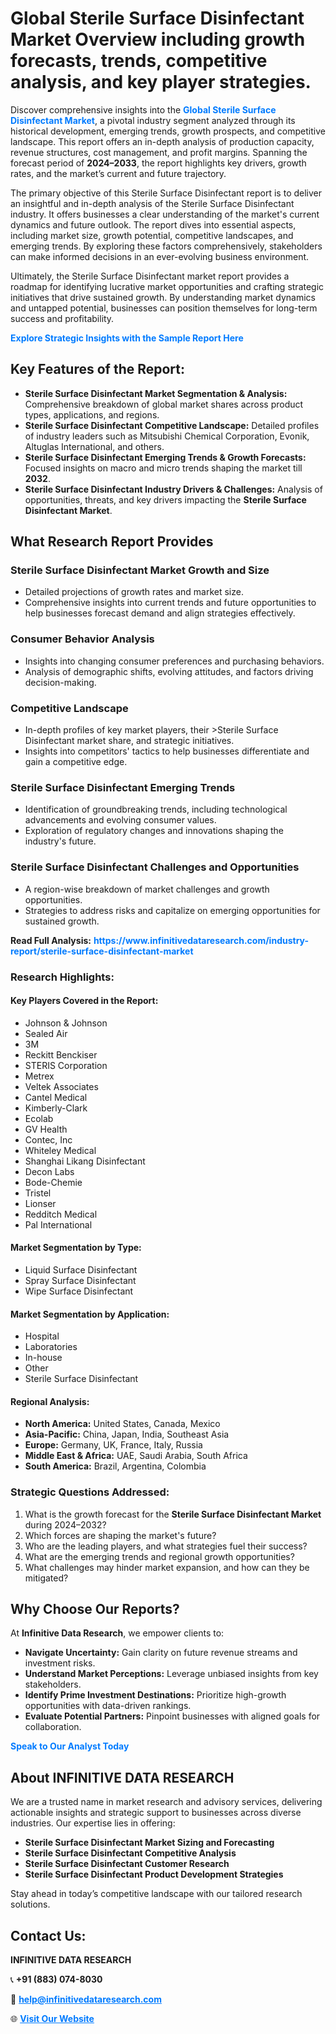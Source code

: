<h1>Global Sterile Surface Disinfectant Market Overview including growth forecasts, trends, competitive analysis, and key player strategies.</h1>
<p>
Discover comprehensive insights into the 
<a href="https://www.infinitivedataresearch.com/industry-report/sterile-surface-disinfectant-market" rel="dofollow" style="color: #007BFF; text-decoration: none;"><strong>Global Sterile Surface Disinfectant Market</strong></a>, a pivotal industry segment analyzed through its historical development, emerging trends, growth prospects, and competitive landscape. This report offers an in-depth analysis of production capacity, revenue structures, cost management, and profit margins. Spanning the forecast period of <strong>2024–2033</strong>, the report highlights key drivers, growth rates, and the market’s current and future trajectory.
</p>
<p>
The primary objective of this Sterile Surface Disinfectant report is to deliver an insightful and in-depth analysis of the Sterile Surface Disinfectant industry. It offers businesses a clear understanding of the market's current dynamics and future outlook. The report dives into essential aspects, including market size, growth potential, competitive landscapes, and emerging trends. By exploring these factors comprehensively, stakeholders can make informed decisions in an ever-evolving business environment.
</p>
<p>
Ultimately, the Sterile Surface Disinfectant market report provides a roadmap for identifying lucrative market opportunities and crafting strategic initiatives that drive sustained growth. By understanding market dynamics and untapped potential, businesses can position themselves for long-term success and profitability.
</p>
<p>
<a href="https://www.infinitivedataresearch.com/request-sample/reportId=107723" style="color: #007BFF; text-decoration: none;"><strong>Explore Strategic Insights with the Sample Report Here</strong></a>
</p>

<h2>Key Features of the Report:</h2>
<ul>
<li><strong>Sterile Surface Disinfectant Market Segmentation & Analysis:</strong> Comprehensive breakdown of global market shares across product types, applications, and regions.</li>
<li><strong>Sterile Surface Disinfectant Competitive Landscape:</strong> Detailed profiles of industry leaders such as Mitsubishi Chemical Corporation, Evonik, Altuglas International, and others.</li>
<li><strong>Sterile Surface Disinfectant Emerging Trends & Growth Forecasts:</strong> Focused insights on macro and micro trends shaping the market till <strong>2032</strong>.</li>
<li><strong>Sterile Surface Disinfectant Industry Drivers & Challenges:</strong> Analysis of opportunities, threats, and key drivers impacting the <strong>Sterile Surface Disinfectant Market</strong>.</li>
</ul>

<h2>What Research Report Provides</h2>
<h3>Sterile Surface Disinfectant Market Growth and Size</h3>
<ul>
<li>Detailed projections of growth rates and market size.</li>
<li>Comprehensive insights into current trends and future opportunities to help businesses forecast demand and align strategies effectively.</li>
</ul>

<h3>Consumer Behavior Analysis</h3>
<ul>
<li>Insights into changing consumer preferences and purchasing behaviors.</li>
<li>Analysis of demographic shifts, evolving attitudes, and factors driving decision-making.</li>
</ul>

<h3>Competitive Landscape</h3>
<ul>
<li>In-depth profiles of key market players, their >Sterile Surface Disinfectant market share, and strategic initiatives.</li>
<li>Insights into competitors' tactics to help businesses differentiate and gain a competitive edge.</li>
</ul>

<h3>Sterile Surface Disinfectant Emerging Trends</h3>
<ul>
<li>Identification of groundbreaking trends, including technological advancements and evolving consumer values.</li>
<li>Exploration of regulatory changes and innovations shaping the industry's future.</li>
</ul>

<h3>Sterile Surface Disinfectant Challenges and Opportunities</h3>
<ul>
<li>A region-wise breakdown of market challenges and growth opportunities.</li>
<li>Strategies to address risks and capitalize on emerging opportunities for sustained growth.</li>
</ul>
<p><strong>Read Full Analysis:</strong> <a href="https://www.infinitivedataresearch.com/industry-report/sterile-surface-disinfectant-market" rel="dofollow" style="color: #007BFF; text-decoration: none;"><strong>https://www.infinitivedataresearch.com/industry-report/sterile-surface-disinfectant-market</strong></a></p>
<h3>Research Highlights:</h3>
<h4>Key Players Covered in the Report:</h4>
<ul><li>Johnson &amp; Johnson</li><li>Sealed Air</li><li>3M</li><li>Reckitt Benckiser</li><li>STERIS Corporation</li><li>Metrex</li><li>Veltek Associates</li><li>Cantel Medical</li><li>Kimberly-Clark</li><li>Ecolab</li><li>GV Health</li><li>Contec, Inc</li><li>Whiteley Medical</li><li>Shanghai Likang Disinfectant</li><li>Decon Labs</li><li>Bode-Chemie</li><li>Tristel</li><li>Lionser</li><li>Redditch Medical</li><li>Pal International</li></ul>
<h4>Market Segmentation by Type:</h4>
<ul><li>Liquid Surface Disinfectant</li><li>Spray Surface Disinfectant</li><li>Wipe Surface Disinfectant</li></ul>
<h4>Market Segmentation by Application:</h4>
<ul><li>Hospital</li><li>Laboratories</li><li>In-house</li><li>Other</li><li>Sterile Surface Disinfectant</li></ul>

<h4>Regional Analysis:</h4>
<ul>
<li><strong>North America:</strong> United States, Canada, Mexico</li>
<li><strong>Asia-Pacific:</strong> China, Japan, India, Southeast Asia</li>
<li><strong>Europe:</strong> Germany, UK, France, Italy, Russia</li>
<li><strong>Middle East & Africa:</strong> UAE, Saudi Arabia, South Africa</li>
<li><strong>South America:</strong> Brazil, Argentina, Colombia</li>
</ul>

<h3>Strategic Questions Addressed:</h3>
<ol>
<li>What is the growth forecast for the <strong>Sterile Surface Disinfectant Market</strong> during 2024–2032?</li>
<li>Which forces are shaping the market's future?</li>
<li>Who are the leading players, and what strategies fuel their success?</li>
<li>What are the emerging trends and regional growth opportunities?</li>
<li>What challenges may hinder market expansion, and how can they be mitigated?</li>
</ol>

<h2>Why Choose Our Reports?</h2>
<p>At <strong>Infinitive Data Research</strong>, we empower clients to:</p>
<ul>
<li><strong>Navigate Uncertainty:</strong> Gain clarity on future revenue streams and investment risks.</li>
<li><strong>Understand Market Perceptions:</strong> Leverage unbiased insights from key stakeholders.</li>
<li><strong>Identify Prime Investment Destinations:</strong> Prioritize high-growth opportunities with data-driven rankings.</li>
<li><strong>Evaluate Potential Partners:</strong> Pinpoint businesses with aligned goals for collaboration.</li>
</ul>
<p><a href="https://www.infinitivedataresearch.com/industry-report/sterile-surface-disinfectant-market" rel="dofollow" style="color: #007BFF; text-decoration: none;"><strong>Speak to Our Analyst Today</strong></a></p>

<h2>About INFINITIVE DATA RESEARCH</h2>
<p>We are a trusted name in market research and advisory services, delivering actionable insights and strategic support to businesses across diverse industries. Our expertise lies in offering:</p>
<ul>
<li><strong>Sterile Surface Disinfectant Market Sizing and Forecasting</strong></li>
<li><strong>Sterile Surface Disinfectant Competitive Analysis</strong></li>
<li><strong>Sterile Surface Disinfectant Customer Research</strong></li>
<li><strong>Sterile Surface Disinfectant Product Development Strategies</strong></li>
</ul>
<p>Stay ahead in today’s competitive landscape with our tailored research solutions.</p>

<h2>Contact Us:</h2>
<p><strong>INFINITIVE DATA RESEARCH</strong></p>
<p>📞 <strong>+91 (883) 074-8030</strong></p>
<p>📧 <strong><a href="mailto:help@infinitivedataresearch.com" style="color: #007BFF;">help@infinitivedataresearch.com</a></strong></p>
<p>🌐 <strong><a href="https://www.infinitivedataresearch.com" rel="dofollow" style="color: #007BFF;">Visit Our Website</a></strong></p>